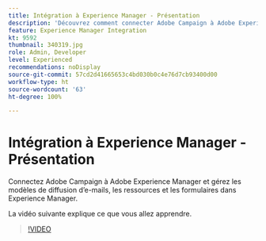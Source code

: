 ```yaml
---
title: Intégration à Experience Manager - Présentation
description: 'Découvrez comment connecter Adobe Campaign à Adobe Experience Manager. Vous pourrez ainsi effectuer la gestion des modèles de diffusion d’e-mails, des ressources et des formulaires dans Experience Manager. '
feature: Experience Manager Integration
kt: 9592
thumbnail: 340319.jpg
role: Admin, Developer
level: Experienced
recommendations: noDisplay
source-git-commit: 57cd2d41665653c4bd030b0c4e76d7cb93400d00
workflow-type: ht
source-wordcount: '63'
ht-degree: 100%

---
```


# Intégration à Experience Manager - Présentation

Connectez Adobe Campaign à Adobe Experience Manager et gérez les modèles de diffusion d’e-mails, les ressources et les formulaires dans Experience Manager.

La vidéo suivante explique ce que vous allez apprendre.

>[!VIDEO](https://video.tv.adobe.com/v/340319?quality=12)

